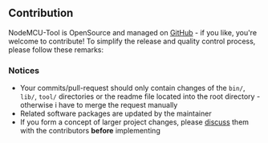 
Contribution
------------

NodeMCU-Tool is OpenSource and managed on [GitHub](https://github.com/AndiDittrich/NodeMCU-Tool) - if you like, you're welcome to contribute!
To simplify the release and quality control process, please follow these remarks:

### Notices ###
* Your commits/pull-request should only contain changes of the `bin/`, `lib/`, `tool/` directories or the readme file located into the root directory - otherwise i have to merge the request manually
* Related software packages are updated by the maintainer
* If you form a concept of larger project changes, please [discuss](https://github.com/AndiDittrich/NodeMCU-Tools/issues) them with the contributors **before** implementing
